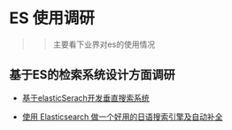 # ES 使用调研



> > 主要看下业界对es的使用情况



## 基于ES的检索系统设计方面调研

* [基于elasticSerach开发垂直搜索系统](https://byronhe.com/post/elasticsearch-dev-arch/)


* [使用 Elasticsearch 做一个好用的日语搜索引擎及自动补全](https://juejin.cn/post/6844903854337687559)




